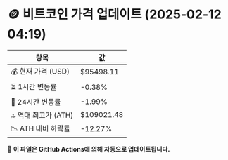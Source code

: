 # 🪙 비트코인 가격 업데이트 (2025-02-12 04:19)

| 항목                | 값 |
|--------------------|----------------|
| 💰 현재 가격 (USD) | $95498.11 |
| ⏳ 1시간 변동률    | -0.38% |
| 📆 24시간 변동률   | -1.99% |
| 🔝 역대 최고가 (ATH) | $109021.48 |
| 📉 ATH 대비 하락률 | -12.27% |

🔄 **이 파일은 GitHub Actions에 의해 자동으로 업데이트됩니다.**
